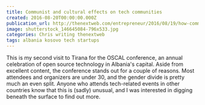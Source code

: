 ```yaml
---
title: Communist and cultural effects on tech communities
created: 2016-08-20T00:00:00.000Z
publication_url: http://thenextweb.com/entrepreneur/2016/08/19/how-communism-still-affects-some-tech-spaces
image: shutterstock_146645084-796x533.jpg
categories: Chris writing thenextweb
tags: albania kosovo tech startups
---
```


This is my second visit to Tirana for the OSCAL conference, an annual celebration of open source technology in Albania's capital. Aside from excellent content, the conference stands out for a couple of reasons. Most attendees and organizers are under 30, and the gender divide is pretty much an even split. Anyone who attends tech-related events in other countries know that this is (sadly) unusual, and I was interested in digging beneath the surface to find out more.
